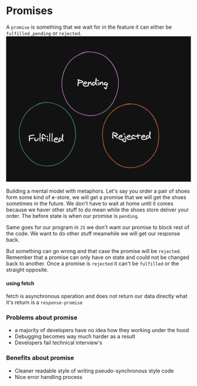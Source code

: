 # Promises

A `promise` is something that we wait for in the feature it can either be `fulfilled` ,`pending` or `rejected`.
<img src="./pr.png" />

Building a mental model with metaphors.
Let's say you order a pair of shoes form some kind of e-store, we will get a promise that we will get the shoes sometimes in the future. We don't have to wait at home until it comes because we haver other stuff to do mean while the shoes store deliver your order.
The before state is when our promise is `pending`.

Same goes for our program in `JS` we don't want our promise to block rest of the code. We want to do other stuff meanwhile we will get our response back.

But something can go wrong and that case the promise will be `rejected`.
Remember that a promise can only have on state and could not be changed back to another. Once a promise is `rejected` it can't be `fulfilled` or the straight opposite.

#### using fetch

fetch is asynchronous operation and does not return our data directly what it's return is a `response-promise`

### Problems about promise

- a majority of developers have no idea how they working under the hood
- Debugging becomes way much harder as a result
- Developers fail technical interview's

### Benefits about promise

- Cleaner readable style of writing pseudo-synchronous style code
- Nice error handling process
